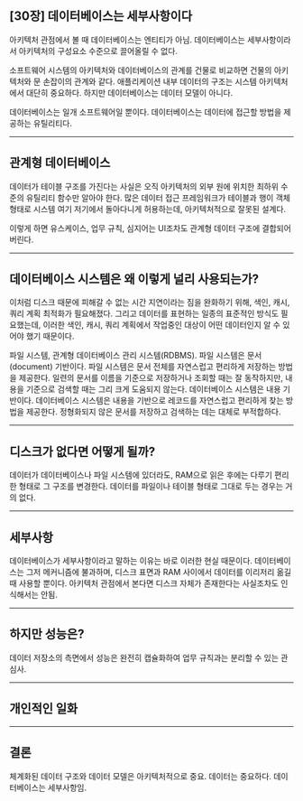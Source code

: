 ## [30장] 데이터베이스는 세부사항이다

아키텍처 관점에서 볼 때 데이터베이스는 엔티티가 아님.
데이터베이스는 세부사항이라서 아키텍처의 구성요소 수준으로 끌어올릴 수 없다. 

소프트웨어 시스템의 아키텍처와 데이터베이스의 관계를 건물로 비교하면 건물의 아키텍처와 문 손잡이의 관계와 같다. 애플리케이션 내부 데이터의 구조는 시스템 아키텍처에서 대단히 중요하다. 하지만 데이터베이스는 데이터 모델이 아니다. 

데이터베이스는 일개 소프트웨어일 뿐이다. 
데이터베이스는 데이터에 접근할 방법을 제공하는 유틸리티다.

---
## 관계형 데이터베이스

데이터가 테이블 구조를 가진다는 사실은 오직 아키텍처의 외부 원에 위치한 최하위 수준의 유틸리티 함수만 알아야 한다. 많은 데이터 접근 프레임워크가 테이블과 행이 객체 형태로 시스템 여기 저기에서 돌아다니게 허용하는데, 아키텍처적으로 잘못된 설계다. 

이렇게 하면 유스케이스, 업무 규칙, 심지어는 UI조차도 관계형 데이터 구조에 결합되어 버린다.

---
## 데이터베이스 시스템은 왜 이렇게 널리 사용되는가?

이처럼 디스크 때문에 피해갈 수 없는 시간 지연이라는 짐을 완화하기 위해, 색인, 캐시, 쿼리 계획 최적화가 필요해졌다. 그리고 데이터를 표현하는 일종의 표준적인 방식도 필요했는데, 이러한 색인, 캐시, 쿼리 계획에서 작업중인 대상이 어떤 데이터인지 알 수 있어야 했기 때문이다.

파일 시스템, 관계형 데이터베이스 관리 시스템(RDBMS). 파일 시스템은 문서(document) 기반이다. 파일 시스템은 문서 전체를 자연스럽고 편리하게 저장하는 방법을 제공한다. 일련의 문서를 이름을 기준으로 저장하거나 조회할 때는 잘 동작하지만, 내용을 기준으로 검색할 때는 그리 크게 도움되지 않는다. 데이터베이스 시스템은 내용 기반이다. 데이터베이스 시스템은 내용을 기반으로 레코드를 자연스럽고 편리하게 찾는 방법을 제공한다. 정형화되지 않은 문서를 저장하고 검색하는 데는 대체로 부적합하다.

---
## 디스크가 없다면 어떻게 될까?

데이터가 데이터베이스나 파일 시스템에 있더라도, RAM으로 읽은 후에는 다루기 편리한 형태로 그 구조를 변경한다. 데이터를 파일이나 테이블 형태로 그대로 두는 경우는 거의 없다.

---
## 세부사항

데이터베이스가 세부사항이라고 말하는 이유는 바로 이러한 현실 때문이다. 데이터베이스는 그저 메커니즘에 불과하며, 디스크 표면과 RAM 사이에서 데이터를 이리저리 옮길 때 사용할 뿐이다. 아키텍처 관점에서 본다면 디스크 자체가 존재한다는 사실조차도 인식해서는 안됨.

---
## 하지만 성능은?

데이터 저장소의 측면에서 성능은 완전히 캡슐화하여 업무 규칙과는 분리할 수 있는 관심사.

---
## 개인적인 일화

---
## 결론

체계화된 데이터 구조와 데이터 모델은 아키텍처적으로 중요. 
데이터는 중요하다. 
데이터베이스는 세부사항임.
